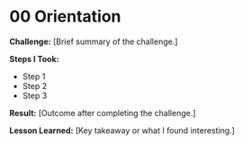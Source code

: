 # 00 Orientation

**Challenge:** [Brief summary of the challenge.]

**Steps I Took:**
- Step 1
- Step 2
- Step 3

**Result:** [Outcome after completing the challenge.]

**Lesson Learned:** [Key takeaway or what I found interesting.]
